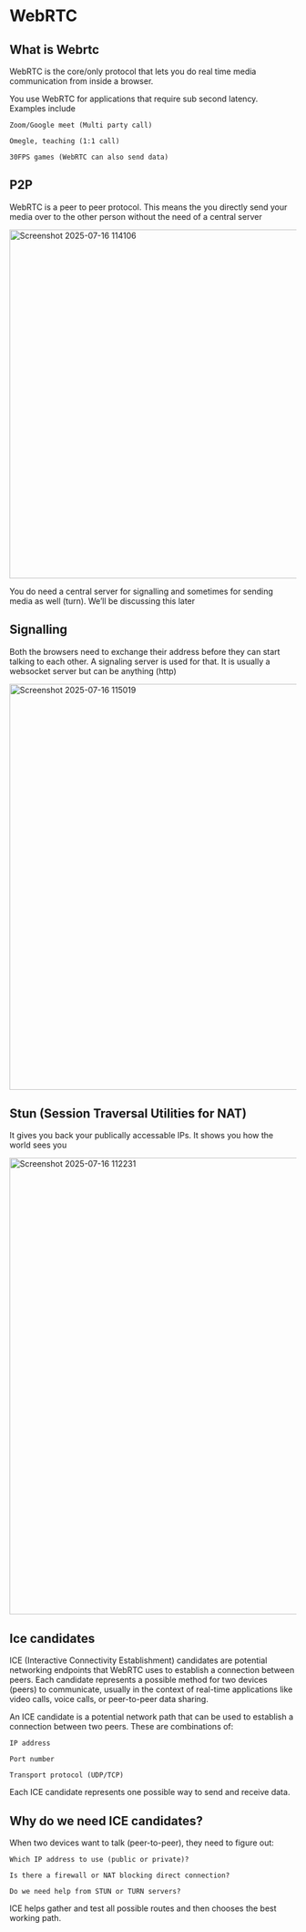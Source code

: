 # WebRTC 

## What is Webrtc 

WebRTC is the core/only protocol that lets you do real time media communication from inside a browser.

You use WebRTC for applications that require sub second latency. 
Examples include

    Zoom/Google meet (Multi party call)

    Omegle, teaching (1:1 call)

    30FPS games (WebRTC can also send data)


## P2P

WebRTC is a peer to peer protocol. This means the you directly send your media over to the other person without the need of a central server

<img width="1428" height="612" alt="Screenshot 2025-07-16 114106" src="https://github.com/user-attachments/assets/31ba96be-5273-412f-851e-a33ba8c97bce" />

You do need a central server for signalling and sometimes for sending media as well (turn). We’ll be discussing this later


## Signalling 

Both the browsers need to exchange their address before they can start talking to each other. A signaling server is used for that. 
It is usually a websocket server but can be anything (http)

<img width="1275" height="712" alt="Screenshot 2025-07-16 115019" src="https://github.com/user-attachments/assets/f1392573-00b0-4db8-a8fc-17470a3ff5b1" />




## Stun (Session Traversal Utilities for NAT)
It gives you back your publically accessable IPs. It shows you how the world sees you

<img width="1270" height="801" alt="Screenshot 2025-07-16 112231" src="https://github.com/user-attachments/assets/da6c8a8a-2d29-4859-a244-494781ef101c" />


## Ice candidates
ICE (Interactive Connectivity Establishment) candidates are potential networking endpoints that WebRTC uses to establish a connection between peers. Each candidate represents a possible method for two devices (peers) to communicate, usually in the context of real-time applications like video calls, voice calls, or peer-to-peer data sharing.

An ICE candidate is a potential network path that can be used to establish a connection between two peers. These are combinations of:

    IP address

    Port number

    Transport protocol (UDP/TCP)

Each ICE candidate represents one possible way to send and receive data.

## Why do we need ICE candidates?

When two devices want to talk (peer-to-peer), they need to figure out:

    Which IP address to use (public or private)?

    Is there a firewall or NAT blocking direct connection?

    Do we need help from STUN or TURN servers?

ICE helps gather and test all possible routes and then chooses the best working path.




